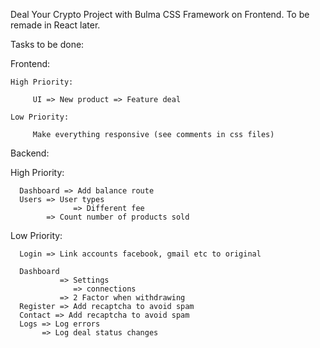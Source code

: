 Deal Your Crypto Project with Bulma CSS Framework on Frontend. To be remade in React later.

Tasks to be done:

Frontend:

    High Priority:

         UI => New product => Feature deal
                      
    Low Priority:

         Make everything responsive (see comments in css files)



Backend:

   High Priority:

      Dashboard => Add balance route
      Users => User types
                  => Different fee
            => Count number of products sold

   Low Priority:

      Login => Link accounts facebook, gmail etc to original
      
      Dashboard 
               => Settings
                  => connections
               => 2 Factor when withdrawing
      Register => Add recaptcha to avoid spam
      Contact => Add recaptcha to avoid spam                        
      Logs => Log errors
           => Log deal status changes